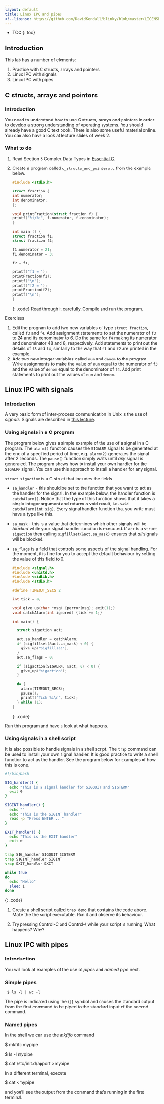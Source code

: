 ```yaml
---
layout: default
title: Linux IPC and pipes
<!--license: https://github.com/DavidKendall/blinky/blob/master/LICENSE-->
---
```

* TOC
{: toc}

## Introduction

This lab has a number of elements:

1. Practice with C structs, arrays and pointers
2. Linux IPC with signals
3. Linux IPC with pipes

## C structs, arrays and pointers

### Introduction
You need to understand how to use C structs, arrays and pointers in order to develop a strong understanding of operating systems. 
You should already have a good C text book. There is also some useful material online. You can also have a look at lecture slides of week 2.

<!--
See the [module page](http://hesabu.net/kf4005/).
-->

### What to do

1. Read Section 3 Complex Data Types in [Essential C](http://cslibrary.stanford.edu/101/EssentialC.pdf).
2. Create a program called `c_structs_and_pointers.c` from the example below.

     ```c
     #include <stdio.h>

     struct fraction {
     int numerator;
     int denominator;
     };

     void printFraction(struct fraction f) {
     printf("%i/%i", f.numerator, f.denominator);
     }

     int main () {
     struct fraction f1;
     struct fraction f2;

     f1.numerator = 21;
     f1.denominator = 3;

     f2 = f1;

     printf("f1 = ");
     printFraction(f1);
     printf("\n");
     printf("f2 = ");
     printFraction(f2);
     printf("\n");
     }
     ```
     {: .code}
Read through it carefully. Compile and run the program. 

<!--
Ask your lab tutor
about any aspects that you don't understand.  
In the exercises that follow,
make sure that you compile and run the program after every modification. Don't
leave compiling and running to the end.
-->

Exercises

1. Edit the program to add two new variables of type `struct fraction`, called `f3` and `f4`. Add assignment statements to
set the numerator of `f3` to 24 and its denominator to 6. Do the same for `f4` making its numerator and denominator 48 and 8,
respectively. Add statements to print out the details of `f3` and `f4`, similarly to the way that `f1` and `f2` are printed
in the example.
2. Add two new integer variables called `num` and `denom` to the program. Write assignments to make the value of `num` equal
to the numerator of `f3` and the value of `denom` equal to the denominator of `f4`. Add print statements to print out the
values of `num` and `denom`.

<!--
5. Declare an array `a` of 5 variables of type `struct fraction`. Write a function `initFractionArray` to initialise the numerators and 
denominators of all elements in the array to the value 1 (use a loop). Call `initFractionArray` from your `main` function
to initialise `a`. Now add code to your main function to set the values
of the numerator and denominator of the third element in the array to the same values as f2, and the values of the 
numerator and denominator of the fourth element in the array to 6 and 12, respectively. Add code to print out the values
of all elements of `a`.
6. Declare a variable `p1` to be a pointer to a `struct fraction`. Write an assignment statement to make `p1` point to the
fraction `f1`. Use the `*` notation with `p1` to assign the value 5 to the numerator of the fraction that it points to.
Use the `->` notation with `p1` to assign the value 25 to the denominator. Write statements to print the values of
the fraction `f1` and the fraction pointed to by `p1`. Using a single assignment statement, assign the value of the fraction pointed to by `p1` to the 
fraction `f3`. Print out the value of `f3`. 
7. Write an assignment statement to make `p1` point to the third element of the array `a`. Now assign the value of `f4` to the fraction
pointed to by `p1`. Print out the values of all the variables in your program. Make sure that you can explain the results that you see.
-->





## Linux IPC with signals

### Introduction

A very basic form of inter-process communication in Unix is the use of *signals*. Signals are 
described in [this lecture](http://hesabu.net/kf4005/assets/ra/B05.pdf). 

### Using signals in a C program

The program below gives a simple example of the use of a signal in a C program.
The `alarm()` function causes the `SIGALRM` signal to be generated at the end
of a specified period of time, e.g. `alarm(2)` generates the signal after 2
seconds. The `pause()` function simply waits until *any* signal is generated.
The program shows how to install your own handler for the `SIGALRM` signal. You
can use this approach to install a handler for any signal.

`struct sigaction` is a C struct that includes the fields
* `sa_handler` - this should be set to the function that you want to act as the
  handler for the signal. In the example below, the handler function is
  `catchAlarm()`. Notice that the type of this function shows that it takes a
  single integer argument and returns a void result, i.e. `void catchAlarm(int
  sig)`. Every signal handler function that you write must have a type like
  this.
* `sa_mask` - this is a value that determines which other signals will be
  *blocked* while your signal handler function is executed. If `act` is a
  `struct sigaction` then calling `sigfillset(&act.sa_mask)` ensures that *all*
  signals will be blocked.
* `sa_flags` is a field that controls some aspects of the signal handling. For
  the moment, it is fine for you to accept the default behaviour by setting the
  value of this field to 0.

   ```c
   #include <signal.h>
   #include <unistd.h>
   #include <stdlib.h>
   #include <stdio.h>

   #define TIMEOUT_SECS 2

   int tick = 0;

   void give_up(char *msg) {perror(msg); exit(1);}
   void catchAlarm(int ignored) {tick += 1;}

   int main() {

     struct sigaction act;

     act.sa_handler = catchAlarm;
     if (sigfillset(&act.sa_mask) < 0) {
       give_up("sigfillset");
     }
     act.sa_flags = 0;

     if (sigaction(SIGALRM, &act, 0) < 0) {
       give_up("sigaction");
     }

     do {
       alarm(TIMEOUT_SECS);
       pause();
       printf("Tick %i\n", tick);
     } while (1);
   }
   ```
   {: .code}

Run this program and have a look at what happens.

<!--
1. Create a program called `ticker.c` using the program above. Compile and
   build the program. Run it and observe its behaviour. Make sure that you
   understand the program.  Ask your lab tutor about any aspects that you're
   not clear about.

2. Add code to this program to install your own handler for the `SIGQUIT`
   signal. Your handler should just print the message `"SIGQUIT handler
   called"` and allow the program to continue execution. Build and test your
   program.
-->

### Using signals in a shell script

It is also possible to handle signals in a shell script. The `trap` command can
be used to install your own signal handler. It is good practice to write a
shell function to act as the handler. See the program below for examples of how
this is done.

   ```sh
   #!/bin/bash

   SIG_handler() {
     echo "This is a signal handler for SIGQUIT and SIGTERM"
     exit 0
   }

   SIGINT_handler() {
     echo ""
     echo "This is the SIGINT handler"
     read -p "Press ENTER ..."
   }

   EXIT_handler() {
     echo "This is the EXIT handler"
     exit 0
   }

   trap SIG_handler SIGQUIT SIGTERM
   trap SIGINT_handler SIGINT
   trap EXIT_handler EXIT

   while true
   do
     echo "Hello"
     sleep 1
   done
   ```
   {: .code}

1. Create a shell script called `trap_demo` that contains the code above. Make
   the the script executable. Run it and observe its behaviour. 

2. Try pressing Control-C and Control-\ while your script is running. What
   happens? Why?

<!--
3. Run the script again. Discover the process id your running script. In
   another terminal, use the `kill` command to send the `TERM` signal to the
   process. What happens? Why?
-->

## Linux IPC with pipes

### Introduction

<!--
You have already seen many examples of the use of pipes. What you are aiming to
do here is to clarify your understanding of what the shell does when you enter
a command that contains the pipe symbol (`|`).  You will also look at a simple
example of using a *named pipe*.
-->

You will look at examples of the use of *pipes* and *named pipe* next.

### Simple pipes


     $ ls -l | wc -l


The pipe is indicated using the (`|`) symbol and causes the standard
output from the first command to be piped to the standard input of
the second command.


<!--
1. Create a shell script that will print `Hello` 30 times at 1 second
   intervals. Call this script `hello30`.  Make the script executable.

2. Execute the script `hello30` and pipe its output into the command `wc -l`.
   What behaviour do you expect from this pipeline?

3. Discover the process id of your terminal. Use `echo $$` to do this. Run the
   pipeline again.

4. While your pipeline is running, in another terminal window, use the `ps`
   command to identify which processes have been created to run the pipeline.
   Explain what you observe.
-->

### Named pipes

In the shell we can use the *mkfifo* command

$ mkfifo mypipe

$ ls -l mypipe

$ cat /etc/init.d/apport >mypipe

In a different terminal, execute

$ cat <mypipe

and you’ll see the output from the command that’s running in the first terminal.






<!--
Read the section on named pipes in the [lecture](http://hesabu.net/kf4005/assets/ra/B05.pdf)

1. Implement the example from the lecture and observe the behaviour.

1. Write a C program that writes "Hello named pipe world" to `stdout`. Write a second C program that reads
   a string from `stdin`. Open a terminal window. Create a named pipe. Run your first program with output 
   redirected to the named pipe. Open a second terminal window. Run the second program with input redirected
   from the named pipe. Observe what happens. Use the `ls -l` command to examine the named pipe.

1. Repeat the previous exercise but this time using shell scripts.
-->